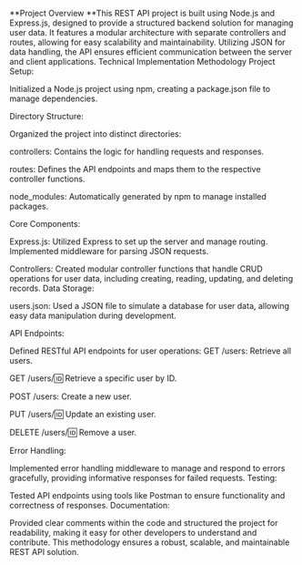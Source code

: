 **Project Overview
**This REST API project is built using Node.js and Express.js, designed to provide a structured backend solution for managing user data. It features a modular architecture with separate controllers and routes, allowing for easy scalability and maintainability. Utilizing JSON for data handling, the API ensures efficient communication between the server and client applications.
Technical Implementation Methodology
Project Setup:

Initialized a Node.js project using npm, creating a package.json file to manage dependencies.

Directory Structure:

Organized the project into distinct directories:

controllers: Contains the logic for handling requests and responses.

routes: Defines the API endpoints and maps them to the respective controller functions.

node_modules: Automatically generated by npm to manage installed packages.

Core Components:

Express.js: Utilized Express to set up the server and manage routing. Implemented middleware for parsing JSON requests.

Controllers: Created modular controller functions that handle CRUD operations for user data, including creating, reading, updating, and deleting records.
Data Storage:

users.json: Used a JSON file to simulate a database for user data, allowing easy data manipulation during development.

API Endpoints:

Defined RESTful API endpoints for user operations:
  GET /users: Retrieve all users.
  
GET /users/:id: Retrieve a specific user by ID.

POST /users: Create a new user.

PUT /users/:id: Update an existing user.

DELETE /users/:id: Remove a user.

Error Handling:

Implemented error handling middleware to manage and respond to errors gracefully, providing informative responses for failed requests.
Testing:

Tested API endpoints using tools like Postman to ensure functionality and correctness of responses.
Documentation:

Provided clear comments within the code and structured the project for readability, making it easy for other developers to understand and contribute.
This methodology ensures a robust, scalable, and maintainable REST API solution.
